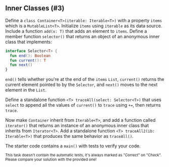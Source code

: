 ## Inner Classes (#3)

Define a `class Container<T>(iterable: Iterable<T>)` with a property `items`
which is a `MutableList<T>`. Initialize `items` using `iterable` as its data
source. Include a function `add(x: T)` that adds an element to `items`. Define
a member function `selector()` that returns an object of an anonymous inner
class that implements:

```kotlin
interface Selector<T> {
  fun end(): Boolean
  fun current(): T
  fun next()
}
```

`end()` tells whether you're at the end of the `items` `List`, `current()`
returns the current element pointed to by the `Selector`, and `next()` moves
to the next element in the `List`.

Define a standalone function `<T> traceAll(select: Selector<T>)` that uses
`select` to append all the values of `current()` to `trace` using `+=`, then
returns `trace`.

Now make `Container` inherit from `Iterable<T>`, and add a function called
`iterator()` that returns an instance of an anonymous inner class that inherits
from `Iterator<T>`. Add a standalone function `<T> traceAll2(ib: Iterable<T>)`
that produces the same behavior as `traceAll()`.

The starter code contains a `main()` with tests to verify your code.

<sub> This task doesn't contain the automatic tests,
it's always marked as "Correct" on "Check".
Please compare your solution with the provided one! </sub>